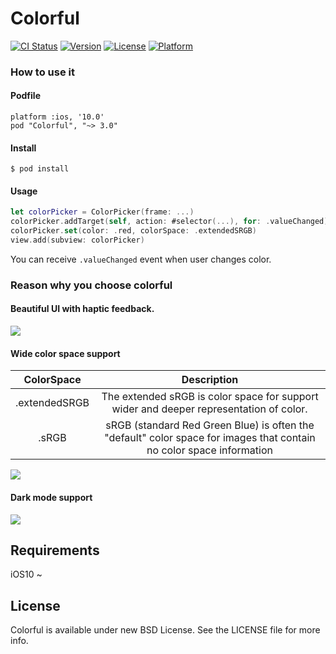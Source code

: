 # Colorful

[![CI Status](https://img.shields.io/travis/hayashi311/Colorful.svg?style=flat)](https://travis-ci.org/hayashi311/Colorful)
[![Version](https://img.shields.io/cocoapods/v/Colorful.svg?style=flat)](https://cocoapods.org/pods/Colorful)
[![License](https://img.shields.io/cocoapods/l/Colorful.svg?style=flat)](https://cocoapods.org/pods/Colorful)
[![Platform](https://img.shields.io/cocoapods/p/Colorful.svg?style=flat)](https://cocoapods.org/pods/Colorful)

### How to use it

#### Podfile

```
platform :ios, '10.0'
pod "Colorful", "~> 3.0"
```

#### Install

```
$ pod install
```

#### Usage

```swift
let colorPicker = ColorPicker(frame: ...)
colorPicker.addTarget(self, action: #selector(...), for: .valueChanged)
colorPicker.set(color: .red, colorSpace: .extendedSRGB)
view.add(subview: colorPicker)
```

You can receive `.valueChanged` event when user changes color.

### Reason why you choose colorful

#### Beautiful UI with haptic feedback.

![](https://github.com/hayashi311/Color-Picker-for-iOS/raw/screenshot/ColorfulUI.gif)

#### Wide color space support

| ColorSpace | Description |
| :-------: | :---------: |
| .extendedSRGB | The extended sRGB is color space for support wider and deeper representation of color. |
| .sRGB | sRGB (standard Red Green Blue) is often the "default" color space for images that contain no color space information |

![](https://github.com/hayashi311/Color-Picker-for-iOS/raw/screenshot/ColorPicker_ColorSpace.png)

#### Dark mode support

![](https://github.com/hayashi311/Color-Picker-for-iOS/raw/screenshot/ColorPicker_Dark.png)

## Requirements

iOS10 ~

## License

Colorful is available under new BSD License. See the LICENSE file for more info.
